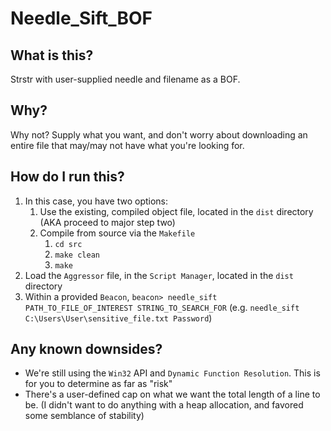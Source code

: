 # Needle_Sift_BOF

## What is this?
Strstr with user-supplied needle and filename as a BOF.

## Why?
Why not? Supply what you want, and don't worry about downloading an entire file that may/may not have what you're looking for.

## How do I run this?
1. In this case, you have two options:
	1. Use the existing, compiled object file, located in the `dist` directory (AKA proceed to major step two)
    2. Compile from source via the `Makefile`
        1. `cd src`
        2. `make clean`
        3. `make`
2. Load the `Aggressor` file, in the `Script Manager`, located in the `dist` directory
3. Within a provided `Beacon`, `beacon> needle_sift PATH_TO_FILE_OF_INTEREST STRING_TO_SEARCH_FOR` (e.g. `needle_sift C:\Users\User\sensitive_file.txt Password`)

## Any known downsides?
- We're still using the `Win32` API and `Dynamic Function Resolution`.  This is for you to determine as far as "risk"
- There's a user-defined cap on what we want the total length of a line to be. (I didn't want to do anything with a heap allocation, and favored some semblance of stability)